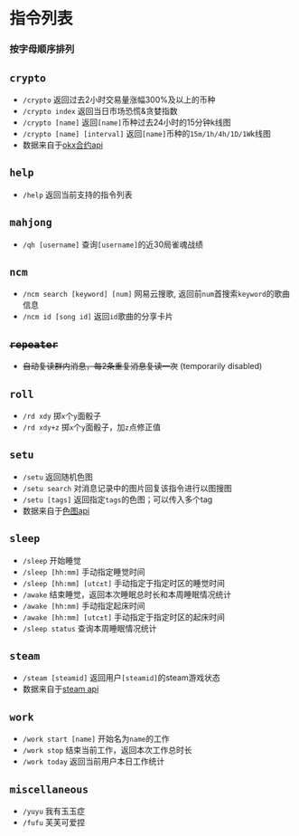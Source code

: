 # 指令列表
### 按字母顺序排列

## `crypto`

* `/crypto` 返回过去2小时交易量涨幅300%及以上的币种
* `/crypto index` 返回当日市场恐慌&贪婪指数
* `/crypto [name]` 返回`[name]`币种过去24小时的15分钟k线图
* `/crypto [name] [interval]` 返回`[name]`币种的`15m/1h/4h/1D/1W`k线图
* 数据来自于[okx合约api](https://www.okx.com/docs-v5/en/#overview)

## `help`
* `/help` 返回当前支持的指令列表

## `mahjong`
* `/qh [username]` 查询`[username]`的近30局雀魂战绩

## `ncm`
* `/ncm search [keyword] [num]` 网易云搜歌, 返回前`num`首搜索`keyword`的歌曲信息
* `/ncm id [song id]` 返回`id`歌曲的分享卡片

## ~~`repeater`~~
* ~~自动复读群内消息，每2条重复消息复读一次~~ (temporarily disabled)

## `roll`
* `/rd xdy` 掷`x`个`y`面骰子
* `/rd xdy+z` 掷`x`个`y`面骰子，加`z`点修正值

## `setu`

* `/setu` 返回随机色图
* `/setu search` 对消息记录中的图片回复该指令进行以图搜图
* `/setu [tags]` 返回指定`tags`的色图；可以传入多个tag
* 数据来自于[色图api](https://github.com/yuban10703/SetuAPI)

## `sleep`

* `/sleep` 开始睡觉
* `/sleep [hh:mm]` 手动指定睡觉时间
* `/sleep [hh:mm] [utc±t]` 手动指定于指定时区的睡觉时间
* `/awake` 结束睡觉，返回本次睡眠总时长和本周睡眠情况统计
* `/awake [hh:mm]` 手动指定起床时间
* `/awake [hh:mm] [utc±t]` 手动指定于指定时区的起床时间
* `/sleep status` 查询本周睡眠情况统计

## `steam`
* `/steam [steamid]` 返回用户`[steamid]`的steam游戏状态
* 数据来自于[steam api](https://developer.valvesoftware.com/wiki/Steam_Web_API)

## `work`
* `/work start [name]` 开始名为`name`的工作
* `/work stop` 结束当前工作，返回本次工作总时长
* `/work today` 返回当前用户本日工作统计

## `miscellaneous`
* `/yuyu` 我有玉玉症
* `/fufu` 芙芙可爱捏

